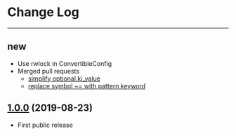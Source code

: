 # Change Log

---

## new
- Use rwlock in ConvertibleConfig
- Merged pull requests
	- [simplify optional.kj_value](https://github.com/kakaopensource/KakaJSON/pull/16)
	- [replace symbol ~= with pattern keyword](https://github.com/kakaopensource/KakaJSON/pull/17)

## [1.0.0](https://github.com/kakaopensource/KakaJSON/releases/tag/1.0.0) (2019-08-23)
- First public release